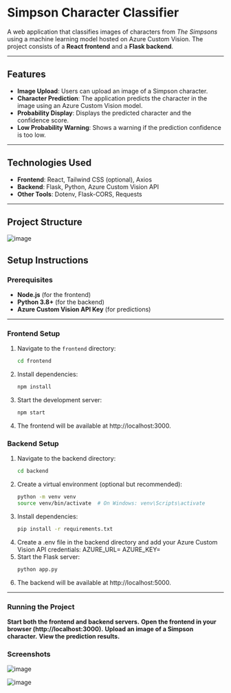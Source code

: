 # Simpson Character Classifier

A web application that classifies images of characters from *The Simpsons* using a machine learning model hosted on Azure Custom Vision. The project consists of a **React frontend** and a **Flask backend**.

---

## Features

- **Image Upload**: Users can upload an image of a Simpson character.
- **Character Prediction**: The application predicts the character in the image using an Azure Custom Vision model.
- **Probability Display**: Displays the predicted character and the confidence score.
- **Low Probability Warning**: Shows a warning if the prediction confidence is too low.

---

## Technologies Used

- **Frontend**: React, Tailwind CSS (optional), Axios
- **Backend**: Flask, Python, Azure Custom Vision API
- **Other Tools**: Dotenv, Flask-CORS, Requests

---

## Project Structure
![image](https://github.com/user-attachments/assets/ad200da6-ec67-42f2-ae8a-6284cf146238)

## Setup Instructions

### Prerequisites

- **Node.js** (for the frontend)
- **Python 3.8+** (for the backend)
- **Azure Custom Vision API Key** (for predictions)

---

### Frontend Setup
1. Navigate to the `frontend` directory:
   ```bash
   cd frontend
2. Install dependencies:
   ```bash
   npm install
3. Start the development server:
   ```bash
   npm start
4. The frontend will be available at http://localhost:3000.

### Backend Setup
1. Navigate to the backend directory:
   ```bash
   cd backend
2. Create a virtual environment (optional but recommended):
   ```bash
   python -m venv venv
   source venv/bin/activate  # On Windows: venv\Scripts\activate
3. Install dependencies:
   ```bash
   pip install -r requirements.txt
4. Create a .env file in the backend directory and add your Azure Custom Vision API credentials:
   AZURE_URL=<Your Azure Custom Vision API URL>
   AZURE_KEY=<Your Azure Custom Vision API Key>
5. Start the Flask server:
   ```bash
   python app.py
6. The backend will be available at http://localhost:5000.

---
### Running the Project
**Start both the frontend and backend servers.**
**Open the frontend in your browser (http://localhost:3000).**
**Upload an image of a Simpson character.**
**View the prediction results.**

### Screenshots
![image](https://github.com/user-attachments/assets/b2c2ca4f-bc9f-4cf2-9eb4-41f5985347e1)

![image](https://github.com/user-attachments/assets/f41b139a-0a97-4d13-8985-645cba8f3f57)


